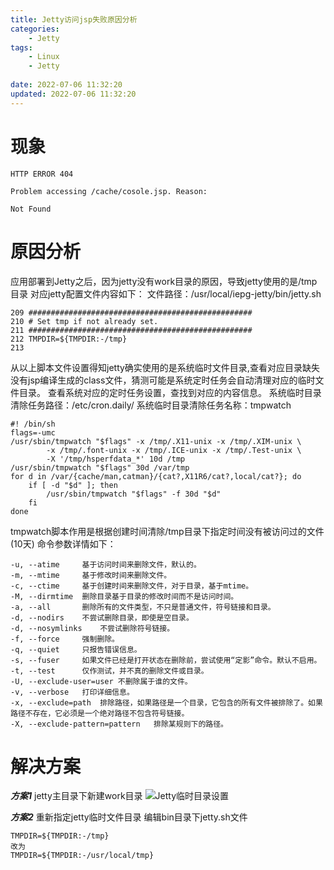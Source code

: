 ```yaml
---
title: Jetty访问jsp失败原因分析
categories:
	- Jetty
tags: 
	- Linux
	- Jetty
	
date: 2022-07-06 11:32:20
updated: 2022-07-06 11:32:20
---
```

<!-- toc -->

# <span id="inline-blue">现象</span>
```shell
HTTP ERROR 404

Problem accessing /cache/cosole.jsp. Reason:

Not Found
```
# <span id="inline-blue">原因分析</span>
应用部署到Jetty之后，因为jetty没有work目录的原因，导致jetty使用的是/tmp目录
对应jetty配置文件内容如下：
文件路径：/usr/local/iepg-jetty/bin/jetty.sh
```shell
209 ##################################################
210 # Set tmp if not already set.
211 ##################################################
212 TMPDIR=${TMPDIR:-/tmp}
213 
```

从以上脚本文件设置得知jetty确实使用的是系统临时文件目录,查看对应目录缺失没有jsp编译生成的class文件，猜测可能是系统定时任务会自动清理对应的临时文件目录。
查看系统对应的定时任务设置，查找到对应的内容信息。
系统临时目录清除任务路径：/etc/cron.daily/
系统临时目录清除任务名称：tmpwatch
 
```shell
#! /bin/sh
flags=-umc
/usr/sbin/tmpwatch "$flags" -x /tmp/.X11-unix -x /tmp/.XIM-unix \
        -x /tmp/.font-unix -x /tmp/.ICE-unix -x /tmp/.Test-unix \
        -X '/tmp/hsperfdata_*' 10d /tmp
/usr/sbin/tmpwatch "$flags" 30d /var/tmp
for d in /var/{cache/man,catman}/{cat?,X11R6/cat?,local/cat?}; do
    if [ -d "$d" ]; then
        /usr/sbin/tmpwatch "$flags" -f 30d "$d"
    fi
done
```
tmpwatch脚本作用是根据创建时间清除/tmp目录下指定时间没有被访问过的文件(10天)
命令参数详情如下：
```shell
-u, --atime		基于访问时间来删除文件，默认的。
-m, --mtime		基于修改时间来删除文件。
-c, --ctime		基于创建时间来删除文件，对于目录，基于mtime。
-M, --dirmtime	删除目录基于目录的修改时间而不是访问时间。
-a, --all		删除所有的文件类型，不只是普通文件，符号链接和目录。
-d, --nodirs	不尝试删除目录，即使是空目录。
-d, --nosymlinks	不尝试删除符号链接。
-f, --force		强制删除。
-q, --quiet		只报告错误信息。
-s, --fuser		如果文件已经是打开状态在删除前，尝试使用“定影”命令。默认不启用。
-t, --test		仅作测试，并不真的删除文件或目录。
-U, --exclude-user=user	不删除属于谁的文件。
-v, --verbose	打印详细信息。
-x, --exclude=path	排除路径，如果路径是一个目录，它包含的所有文件被排除了。如果路径不存在，它必须是一个绝对路径不包含符号链接。
-X, --exclude-pattern=pattern	排除某规则下的路径。
```
# <span id="inline-blue">解决方案</span>

***方案1***
jetty主目录下新建work目录
![Jetty临时目录设置](/images/jetty/jetty_2022_07_06_001.png)

***方案2***
重新指定jetty临时文件目录
编辑bin目录下jetty.sh文件
```shell
TMPDIR=${TMPDIR:-/tmp}
改为
TMPDIR=${TMPDIR:-/usr/local/tmp}
```



